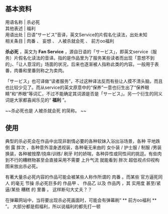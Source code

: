 **基本资料**  
---  
用语名称  |  杀必死   
其他表述  |  福利   
用语出处  |  日语“サービス”音译，英文Service的片假名化读法，出处未知   
相关条目  |  肉番  、  妄想  、  人被杀就会死  、  前方oo福利   
  
**杀必死** ，英文为 **Fan Service**
，源自日语的「サービス」，即英文service（服务）片假名化读法的音译。指的是作品里为了服务某些读者而出现「意想不到的」、「让人意淫的」场面的状况，后来也逐渐被人指称此类的内容。一般用于表番，肉番和里番则称之为卖肉。

「サービス」也可译做“读者服务”，不过这种译法反而有些让人摸不清头脑，而且也比较少见了。而从service的英文原意中的“保养”一意也衍生出了“保养眼睛”和“养眼”等词汇，不过不能确定其词源是否是「サービス」。另一个衍生的同义词是大家都喜闻乐见的“
**福利** ”。

~~杀必死也是 人被杀就会死  的简称。 ~~

##  使用

典型的杀必死会在作品中出现非剧情必要的各种软妹入浴出浴场景，各种  平地跌倒  露  胖次  ，各种意外湿身透视装，各种毫无来由的  女仆装  /  护士服
/  制服  /男装换装，各种被按摩/挠痒/训练/  刷牙  时的娇喘，各种异性或同性间的挑逗。有些肉到不行的糟糕物甚至会直接采用不需要  上升气流
就能看到  胖次  超低视点仰视构图来放出杀必死。

有著大量杀必死内容的作品可能会被某些人称作所谓的  肉番  。而某些  官方逼死同人  的毫无  节操  杀必死巨多的  作品甲  、  作品乙  以及
作品丙  ，其  实用度  甚至/紧逼/某些  糟糕  的  里番  。  这样断句大丈夫？？

在弹幕网站中，当将要出现杀必死画面时，可能会有弹幕刷“ ** 前方oo福利  ** ”。  大部分都是假福利，所以说福利的都先打一顿

